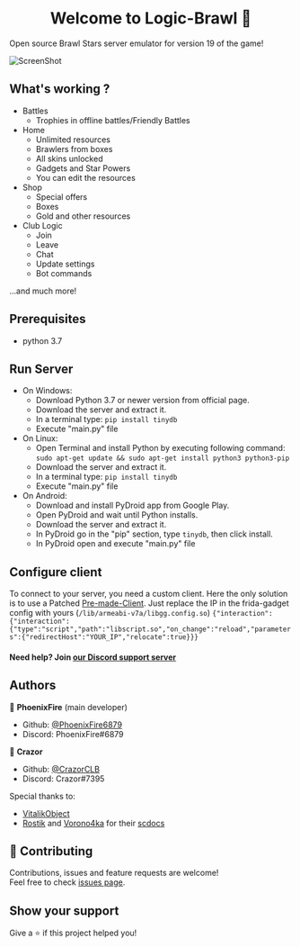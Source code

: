 <h1 align="center">Welcome to Logic-Brawl 👋</h1>

Open source Brawl Stars server emulator for version 19 of the game!


![ScreenShot](https://cdn.discordapp.com/attachments/1193175114703962134/1204731323298877450/Screenshot_20240207_071156.jpg?ex=65d5cc7a&is=65c3577a&hm=fd3aa92ea4d7ef0bf0e51cdc3a5df038db2aaf2d21a06bfa3fdd2538a3fcb67b&) 


## What's working ?
- Battles
  - Trophies in offline battles/Friendly Battles
- Home
  - Unlimited resources
  - Brawlers from boxes  
  - All skins unlocked
  - Gadgets and Star Powers
  - You can edit the resources
- Shop
  - Special offers
  - Boxes
  - Gold and other resources 
- Club Logic
  - Join
  - Leave
  - Chat
  - Update settings
  - Bot commands

...and much more!


## Prerequisites

- python 3.7




## Run Server
- On Windows:
    - Download Python 3.7 or newer version from official page.
    - Download the server and extract it.
    - In a terminal type: ```pip install tinydb```
    - Execute "main.py" file
- On Linux:
    - Open Terminal and install Python by executing following command:
    ```sudo apt-get update && sudo apt-get install python3 python3-pip```
    - Download the server and extract it.
    - In a terminal type: ```pip install tinydb```
    - Execute "main.py" file
- On Android:
    - Download and install PyDroid app from Google Play.
    - Open PyDroid and wait until Python installs.
    - Download the server and extract it.
    - In PyDroid go in the "pip" section, type ```tinydb```, then click install.
    - In PyDroid open and execute "main.py" file


## Configure client
To connect to your server, you need a custom client. Here the only solution is to use a Patched [Pre-made-Client](https://mega.nz/file/hQETlKyS#lPigz46_DCNIdI3g16e6AJqBJ0oFTpVEU02FroiMGcM). Just replace the IP in the frida-gadget config with yours (```/lib/armeabi-v7a/libgg.config.so```) ```{"interaction":{"interaction":{"type":"script","path":"libscript.so","on_change":"reload","parameters":{"redirectHost":"YOUR_IP","relocate":true}}}```







#### Need help? Join [our Discord support server](https://discord.gg/2t4QXyuSKW)




## Authors

👤 **PhoenixFire** (main developer)

* Github: [@PhoenixFire6879](https://github.com/PhoenixFire6879)
* Discord: PhoenixFire#6879

👤 **Crazor**

* Github: [@CrazorCLB](https://github.com/CrazorCLB)
* Discord: Crazor#7395

Special thanks to:
- [VitalikObject](https://github.com/VitalikObject)
- [Rostik](https://github.com/RostikDevv) and [Vorono4ka](https://github.com/Vorono4ka) for their [scdocs](https://github.com/RostikDevv/scdocs)


## 🤝 Contributing

Contributions, issues and feature requests are welcome!<br />Feel free to check [issues page](https://github.com/PhoenixFire6879/Classic-Brawl/issues).

## Show your support

Give a ⭐️ if this project helped you!
